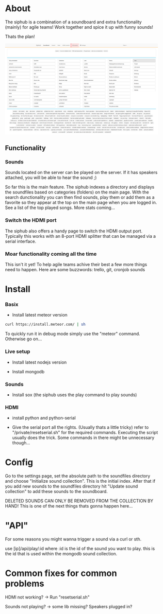 # About
The siphub is a combination of a soundboard and extra functionality (mainly) for agile teams! Work together and spice it up with funny sounds!

Thats the plan!

![SipHub](/readme-files/siphub.png?raw=true "Optional Title")

## Functionality

### Sounds
Sounds located on the server can be played on the server. If it has speakers attached, you will be able to hear the sound ;)

So far this is the main feature. The siphub indexes a directory and displays the soundfiles based on categories (folders) on the main page. With the search dunctionality you can then find sounds, play them or add them as a favorite so they appear at the top on the main page when you are logged in.
See a list of the top played songs. More stats coming...

### Switch the HDMI port
The siphub also offers a handy page to switch the HDMI output port. Typically this works with an 8-port HDMI splitter that can be managed via a serial interface.

### Moar functionality coming all the time

This isn't it yet! To help agile teams achive their best a few more things need to happen.
Here are some buzzwords: trello, git, cronjob sounds

# Install

### Basix

* Install latest meteor version

```bash
curl https://install.meteor.com/ | sh
```
To quickly run it in debug mode simply use the "meteor" command.
Otherwise go on...

### Live setup

* Install latest nodejs version

* Install mongodb

### Sounds

* Install sox (the siphub uses the play command to play sounds)

### HDMI

* install python and python-serial

* Give the serial port all the rights. (Usually thats a little tricky) refer to "/private/resetserial.sh" for the required commands. Executing the script usually does the trick. Some commands in there might be unnecessary though...

# Config
Go to the settings page, set the absolute path to the soundfiles directory and choose "Initialize sound collection". This is the initial index. After that if you add new sounds to the soundfiles directory hit "Update sound collection" to add these sounds to the soundboard.

DELETED SOUNDS CAN ONLY BE REMOVED FROM THE COLLECTION BY HAND!
This is one of the next things thats gonna happen here...

# "API"

For some reasons you might wanna trigger a sound via a curl or sth.

use [ip]/api/play/:id where :id is the id of the sound you want to play. this is the id that is used within the mongodb sound collection.

# Common fixes for common problems
HDMI not working? -> Run "resetserial.sh"

Sounds not playing? -> some lib missing? Speakers plugged in?
